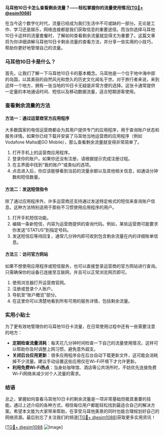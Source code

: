 **马耳他10日卡怎么查看剩余流量？——轻松掌握你的流量使用情况[[TG💪+ @esim1088](https://t.me/s/esim1088)]**

在当今这个数字化时代，流量已经成为我们生活中不可或缺的一部分。无论是工作、学习还是娱乐，网络连接都是我们获取信息的重要途径。而当你选择马耳他10日卡这样的流量套餐时，了解如何查看剩余流量就显得尤为重要了。这篇文章将为你详细讲解马耳他10日卡剩余流量的查看方法，并分享一些实用的小技巧，帮助你更好地管理自己的流量。

### 马耳他10日卡是什么？

首先，让我们了解一下马耳他10日卡的基本概念。马耳他是一个位于地中海中部的岛国，以其美丽的自然风光和悠久的历史文化闻名于世。对于旅行者来说，来到这样一个地方，拥有一张当地的10日卡无疑是非常方便的选择。这张卡通常提供一定量的本地通话时间、短信以及移动数据流量，适合短期游客使用。

### 查看剩余流量的方法

#### 方法一：通过运营商官方应用程序
大多数国家的电信运营商都会为其用户提供专门的应用程序，用于查询账户状态和服务详情。如果你已经下载并安装了马耳他当地运营商的应用程序（例如Vodafone Malta或GO Mobile），那么查看剩余流量就变得非常简单了。

1. 打开手机上的运营商应用程序。
2. 登录你的账户。如果你还没有注册，请根据提示完成注册过程。
3. 在主界面中找到“我的账户”或类似的选项。
4. 点击进入后，你应该能够看到当前的流量余额以及其他相关信息，如通话分钟数和短信数量。

#### 方法二：发送短信指令
除了通过应用程序外，许多运营商还支持通过发送特定格式的短信来查询账户信息。这种方法特别适用于那些不习惯使用应用程序的用户。

1. 打开手机短信功能。
2. 编辑一条新短信，内容为运营商提供的查询代码。例如，某些运营商可能要求你发送“STATUS”到指定号码。
3. 发送短信后等待回复，通常几分钟内即可收到包含剩余流量在内的详细账单信息。

#### 方法三：访问官方网站
如果不想使用应用程序或短信服务，也可以直接登录运营商的官方网站进行查询。只需确保你的设备已连接至互联网，并且可以正常浏览网页即可。

1. 使用浏览器打开运营商官网。
2. 注册或登录个人账户。
3. 导航至“账户概览”部分。
4. 在这里你可以清楚地看到所有可用的服务详情，包括剩余流量。

### 实用小贴士

为了更有效地管理你的马耳他10日卡流量，在日常使用过程中还有一些需要注意的地方：

- **定期检查流量消耗**：每天花几分钟时间检查一下自己的流量使用情况，这样可以帮助你及时调整上网习惯，避免意外超支。
- **关闭后台应用更新**：很多应用程序会在后台自动下载更新文件，这可能会消耗掉不少流量。建议手动设置这些应用仅在Wi-Fi环境下才允许更新。
- **利用免费Wi-Fi热点**：当身处咖啡馆、酒店等公共场所时，不妨优先连接免费Wi-Fi网络来减少对个人流量的需求。

### 结语

总之，掌握如何查看马耳他10日卡的剩余流量是一项非常基础但极其重要的技能。通过上述介绍的各种方式，相信每位用户都能轻松找到最适合自己的解决方案。希望本文能为大家带来帮助，在享受马耳他美景的同时也能合理规划好自己的网络资源。最后别忘了关注我们的频道[[TG💪+ @esim1088](https://t.me/s/esim1088)]获取更多实用资讯！

[[TG💪+ @esim1088](https://t.me/s/esim1088) ![Image](https://i.postimg.cc/4NQfJmqS/Snipaste-2025-05-13-00-14-12.png)]